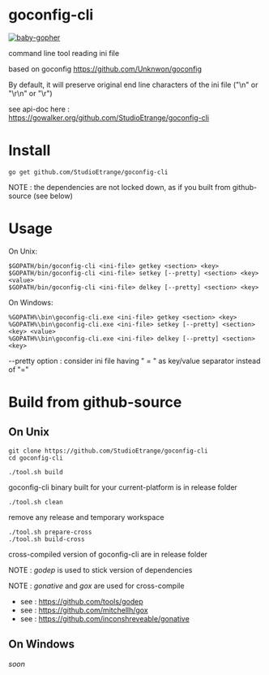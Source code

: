 # goconfig-cli

[![baby-gopher](https://raw.github.com/drnic/babygopher-site/gh-pages/images/babygopher-logo-small.png)](http://www.babygopher.org)

command line tool reading ini file

based on goconfig https://github.com/Unknwon/goconfig

By default, it will preserve original end line characters of the ini file ("\n" or "\r\n" or "\r")

see api-doc here : https://gowalker.org/github.com/StudioEtrange/goconfig-cli

# Install

	go get github.com/StudioEtrange/goconfig-cli

NOTE : the dependencies are not locked down, as if you built from github-source (see below)

# Usage

On Unix:


	$GOPATH/bin/goconfig-cli <ini-file> getkey <section> <key>
	$GOPATH/bin/goconfig-cli <ini-file> setkey [--pretty] <section> <key> <value>
	$GOPATH/bin/goconfig-cli <ini-file> delkey [--pretty] <section> <key> 


On Windows:

	%GOPATH%\bin\goconfig-cli.exe <ini-file> getkey <section> <key>
	%GOPATH%\bin\goconfig-cli.exe <ini-file> setkey [--pretty] <section> <key> <value>
	%GOPATH%\bin\goconfig-cli.exe <ini-file> delkey [--pretty] <section> <key>

--pretty option : consider ini file having " = " as key/value separator instead of "="


# Build from github-source


## On Unix

	git clone https://github.com/StudioEtrange/goconfig-cli
	cd goconfig-cli

	./tool.sh build

goconfig-cli binary built for your current-platform is in release folder

	./tool.sh clean

remove any release and temporary workspace

	./tool.sh prepare-cross
	./tool.sh build-cross

cross-compiled version of goconfig-cli are in release folder

NOTE : _godep_ is used to stick version of dependencies

NOTE : _gonative_ and _gox_ are used for cross-compile
* see : https://github.com/tools/godep
* see : https://github.com/mitchellh/gox
* see : https://github.com/inconshreveable/gonative


## On Windows

_soon_